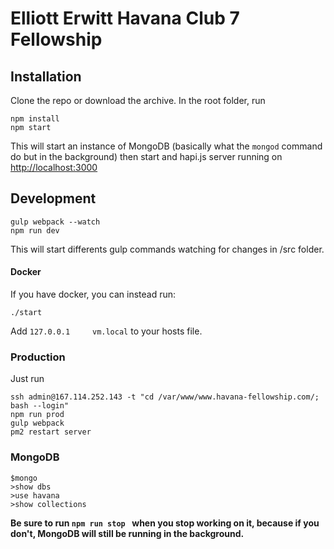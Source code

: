 Elliott Erwitt Havana Club 7 Fellowship
=========================

## Installation

Clone the repo or download the archive.
In the root folder, run
```
npm install
npm start
```
This will start an instance of MongoDB (basically what the `mongod` command do but in the background) then start and hapi.js server running on [http://localhost:3000](http://localhost:3000)

## Development
```
gulp webpack --watch
npm run dev
```
This will start differents gulp commands watching for changes in /src folder.


#### Docker

If you have docker, you can instead run:
```
./start
```

Add `127.0.0.1     vm.local` to your hosts file.


### Production

Just run 

```
ssh admin@167.114.252.143 -t "cd /var/www/www.havana-fellowship.com/; bash --login"
npm run prod
gulp webpack
pm2 restart server

```

### MongoDB

```
$mongo
>show dbs
>use havana
>show collections

```

**Be sure to run `npm run stop ` when you stop working on it, because if you don't, MongoDB will still be running in the background.**

